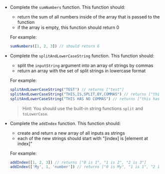- Complete the `sumNumbers` function. This function should:
    - return the sum of all numbers inside of the array that is passed to the function
    - if the array is empty, this function should return 0

    For example:
    
    ```javascript
    sumNumbers([1, 2, 3]) // should return 6
    ```

- Complete the `splitAndLowerCaseString` function. This function should:
    - split the `inputString` argument into an array of strings by commas
    - return an array with the set of split strings in lowercase format

    For example:
    
    ```javascript
    splitAndLowerCaseString("TEST") // returns ["test"]
    splitAndLowerCaseString("THIS,IS,SPLIT,BY,COMMAS") // returns ["this", "is", "split", "by", "commas"]
    splitAndLowerCaseString("THIS HAS NO COMMAS") // returns ["this has no commas"]
    ```

    > Hint: You should use the built-in string functions `split` and `toLowerCase`.

- Complete the `addIndex` function. This function should:
    - create and return a new array of all inputs as strings
    - each of the new strings should start with "[index] is [element at index]"

    For example:
    
    ```javascript
    addIndex([1, 2, 3]) // returns ["0 is 1", "1 is 2", "2 is 3"]
    addIndex(['My', 1, 'number']) // returns ["0 is My", "1 is 1", "2 is number"]
    ```